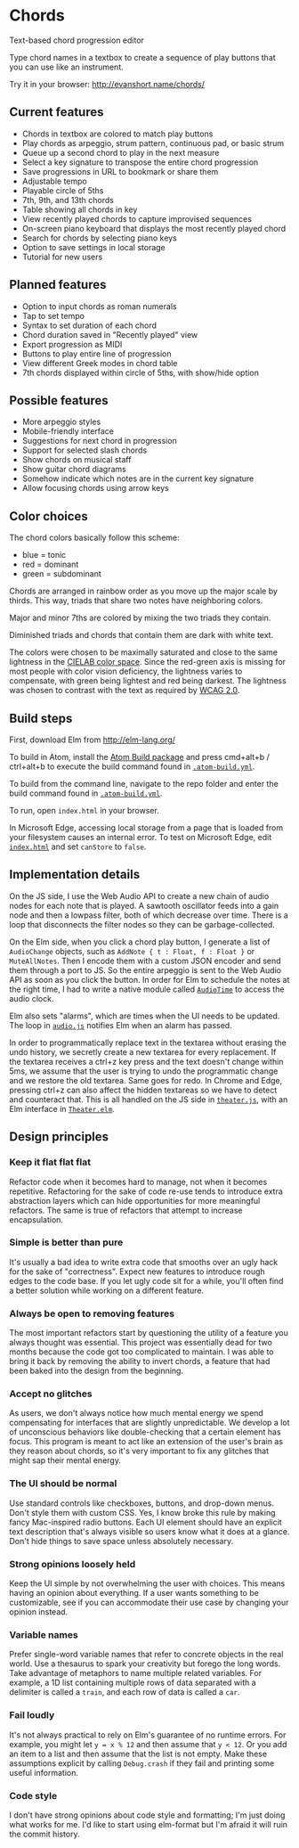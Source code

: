 # Chords
Text-based chord progression editor

Type chord names in a textbox to create a sequence of play buttons that you
can use like an instrument.

Try it in your browser: http://evanshort.name/chords/

## Current features
- Chords in textbox are colored to match play buttons
- Play chords as arpeggio, strum pattern, continuous pad, or basic strum
- Queue up a second chord to play in the next measure
- Select a key signature to transpose the entire chord progression
- Save progressions in URL to bookmark or share them
- Adjustable tempo
- Playable circle of 5ths
- 7th, 9th, and 13th chords
- Table showing all chords in key
- View recently played chords to capture improvised sequences
- On-screen piano keyboard that displays the most recently played chord
- Search for chords by selecting piano keys
- Option to save settings in local storage
- Tutorial for new users

## Planned features
- Option to input chords as roman numerals
- Tap to set tempo
- Syntax to set duration of each chord
- Chord duration saved in "Recently played" view
- Export progression as MIDI
- Buttons to play entire line of progression
- View different Greek modes in chord table
- 7th chords displayed within circle of 5ths, with show/hide option

## Possible features
- More arpeggio styles
- Mobile-friendly interface
- Suggestions for next chord in progression
- Support for selected slash chords
- Show chords on musical staff
- Show guitar chord diagrams
- Somehow indicate which notes are in the current key signature
- Allow focusing chords using arrow keys

## Color choices
The chord colors basically follow this scheme:
- blue = tonic
- red = dominant
- green = subdominant

Chords are arranged in rainbow order as you move up the major scale by thirds.
This way, triads that share two notes have neighboring colors.

Major and minor 7ths are colored by mixing the two triads they contain.

Diminished triads and chords that contain them are dark with white text.

The colors were chosen to be maximally saturated and close to the same
lightness in the
[CIELAB color space](https://en.wikipedia.org/wiki/CIELAB_color_space).
Since the red-green axis is missing for most people with color vision
deficiency, the lightness varies to compensate, with green being lightest and
red being darkest. The lightness was chosen to contrast with the text as
required by
[WCAG 2.0](https://www.w3.org/TR/UNDERSTANDING-WCAG20/visual-audio-contrast-contrast.html).

## Build steps
First, download Elm from http://elm-lang.org/

To build in Atom, install the
[Atom Build package](https://atom.io/packages/build) and press cmd+alt+b /
ctrl+alt+b to execute the build command found in
[`.atom-build.yml`](https://github.com/evanshort73/chords/blob/master/.atom-build.yml).

To build from the command line, navigate to the repo folder and enter the
build command found in
[`.atom-build.yml`](https://github.com/evanshort73/chords/blob/master/.atom-build.yml).

To run, open `index.html` in your browser.

In Microsoft Edge, accessing local storage from a page that is loaded from
your filesystem causes an internal error. To test on Microsoft Edge, edit
[`index.html`](https://github.com/evanshort73/chords/blob/master/index.html)
and set `canStore` to `false`.

## Implementation details
On the JS side, I use the Web Audio API to create a new chain of audio nodes
for each note that is played. A sawtooth oscillator feeds into a gain node
and then a lowpass filter, both of which decrease over time. There is a loop
that disconnects the filter nodes so they can be garbage-collected.

On the Elm side, when you click a chord play button, I generate a list of
`AudioChange` objects, such as `AddNote { t : Float, f : Float }` or
`MuteAllNotes`. Then I encode them with a custom JSON encoder and send them
through a port to JS. So the entire arpeggio is sent to the Web Audio API as
soon as you click the button. In order for Elm to schedule the notes at the
right time, I had to write a native module called
[`AudioTime`](https://github.com/evanshort73/chords/blob/master/src/AudioTime.elm)
to access the audio clock.

Elm also sets "alarms", which are times when the UI needs to be updated. The
loop in [`audio.js`](https://github.com/evanshort73/chords/blob/master/audio.js)
notifies Elm when an alarm has passed.

In order to programmatically replace text in the textarea without erasing the
undo history, we secretly create a new textarea for every replacement. If the
textarea receives a ctrl+z key press and the text doesn't change within 5ms,
we assume that the user is trying to undo the programmatic change and we
restore the old textarea. Same goes for redo. In Chrome and Edge, pressing
ctrl+z can also affect the hidden textareas so we have to detect and
counteract that. This is all handled on the JS side in
[`theater.js`](https://github.com/evanshort73/chords/blob/master/theater.js),
with an Elm interface in
[`Theater.elm`](https://github.com/evanshort73/chords/blob/master/src/Theater.elm).

## Design principles

### Keep it flat flat flat
Refactor code when it becomes hard to manage, not when it becomes repetitive.
Refactoring for the sake of code re-use tends to introduce extra abstraction
layers which can hide opportunities for more meaningful refactors. The same
is true of refactors that attempt to increase encapsulation.

### Simple is better than pure
It's usually a bad idea to write extra code that smooths over an ugly hack for
the sake of "correctness". Expect new features to introduce rough edges to the
code base. If you let ugly code sit for a while, you'll often find a better
solution while working on a different feature.

### Always be open to removing features
The most important refactors start by questioning the utility of a feature you
always thought was essential. This project was essentially dead for two months
because the code got too complicated to maintain. I was able to bring it back
by removing the ability to invert chords, a feature that had been baked into
the design from the beginning.

### Accept no glitches
As users, we don't always notice how much mental energy we spend compensating
for interfaces that are slightly unpredictable. We develop a lot of
unconscious behaviors like double-checking that a certain element has focus.
This program is meant to act like an extension of the user's brain as they
reason about chords, so it's very important to fix any glitches that might sap
their mental energy.

### The UI should be normal
Use standard controls like checkboxes, buttons, and drop-down menus. Don't
style them with custom CSS. Yes, I know broke this rule by making fancy
Mac-inspired radio buttons. Each UI element should have an explicit text
description that's always visible so users know what it does at a glance.
Don't hide things to save space unless absolutely necessary.

### Strong opinions loosely held
Keep the UI simple by not overwhelming the user with choices. This means
having an opinion about everything. If a user wants something to be
customizable, see if you can accommodate their use case by changing your
opinion instead.

### Variable names
Prefer single-word variable names that refer to concrete objects in the real
world. Use a thesaurus to spark your creativity but forego the long words.
Take advantage of metaphors to name multiple related variables. For example, a
1D list containing multiple rows of data separated with a delimiter is called
a `train`, and each row of data is called a `car`.

### Fail loudly
It's not always practical to rely on Elm's guarantee of no runtime errors. For
example, you might let `y = x % 12` and then assume that `y < 12`. Or you
add an item to a list and then assume that the list is not empty. Make these
assumptions explicit by calling `Debug.crash` if they fail and printing some
useful information.

### Code style
I don't have strong opinions about code style and formatting; I'm just doing
what works for me. I'd like to start using elm-format but I'm afraid it will
ruin the commit history.
